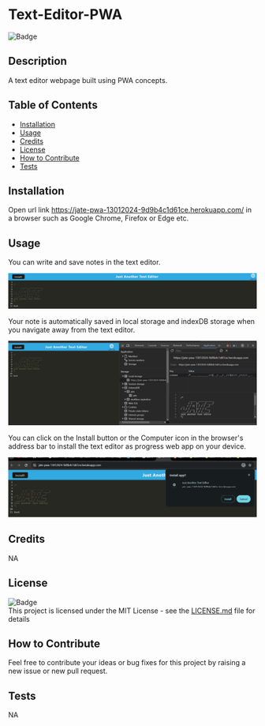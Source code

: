 # Text-Editor-PWA
![Badge](https://img.shields.io/badge/License-MIT-yellow)

## Description
    
A text editor webpage built using PWA concepts.
    
## Table of Contents
    
- [Installation](#installation)
- [Usage](#usage)
- [Credits](#credits)
- [License](#license)
- [How to Contribute](#how-to-contribute)
- [Tests](#tests)
    
## Installation
    
Open url link https://jate-pwa-13012024-9d9b4c1d61ce.herokuapp.com/ in a browser such as Google Chrome, Firefox or Edge etc.

## Usage

You can write and save notes in the text editor.

![screenshot](./screenshots/Screenshot1.png)<br>

Your note is automatically saved in local storage and indexDB storage when you navigate away from the text editor.

![screenshot](./screenshots/Screenshot2.png)<br>

You can click on the Install button or the Computer icon in the browser's address bar to install the text editor as progress web app on your device.

![screenshot](./screenshots/Screenshot3.png)<br>

    
## Credits
NA

## License
![Badge](https://img.shields.io/badge/License-MIT-yellow)<br>
This project is licensed under the MIT License - see the [LICENSE.md](license) file for details    
 
## How to Contribute
    
Feel free to contribute your ideas or bug fixes for this project by raising a new issue or new pull request.
    
## Tests
NA

